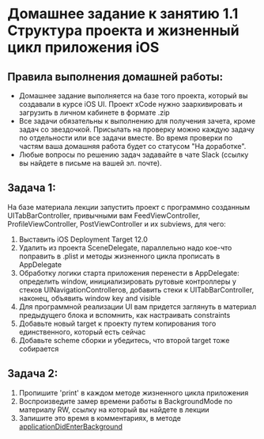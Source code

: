 # Домашнее задание к занятию 1.1 	Структура проекта и жизненный цикл приложения iOS

## Правила выполнения домашней работы:

* Домашнее задание выполняется на базе того проекта, который вы создавали в курсе iOS UI. 
Проект xCode нужно заархивировать и загрузить в личном кабинете в формате .zip
* Все задачи обязательны к выполнению для получения зачета, кроме задач со звездочкой. Присылать на проверку можно каждую задачу по отдельности или все задачи вместе. Во время проверки по частям ваша домашняя работа будет со статусом "На доработке".
* Любые вопросы по решению задач задавайте в чате Slack (ссылку вы найдете в письме на вашей эл. почте).

## Задача 1:
На базе материала лекции запустить проект с программно созданным UITabBarController, привычными вам FeedViewController, ProfileViewController, PostViewController и их subviews, для чего: 
1. Выставить iOS Deployment Target 12.0  
2. Удалить из проекта SceneDelegate, параллельно надо кое-что поправить в .plist и методы жизненного цикла прописать в AppDelegate
3. Обработку логики старта приложения перенести в AppDelegate: определить window, инициализировать рутовые контроллеры у стеков UINavigationControllerов, добавить стеки к UITabBarController, наконец, объявить window key and visible
4. Для программной реализации UI вам придется заглянуть в материал предыдущего блока и вспомнить, как настраивать constraints
5. Добавьте новый target к проекту путем копирования того единственного, который есть сейчас
6. Добавьте scheme сборки и убедитесь, что второй target тоже собирается 

## Задача 2:
1. Пропишите 'print' в каждом методе жизненного цикла приложения
2. Воспроизведите замер времени работы в BackgroundMode по материалу RW, ссылку на который вы найдете в лекции 
3. Запишите это время в комментариях, в методе [applicationDidEnterBackground](https://developer.apple.com/documentation/uikit/uiapplicationdelegate/1622997-applicationdidenterbackground)

